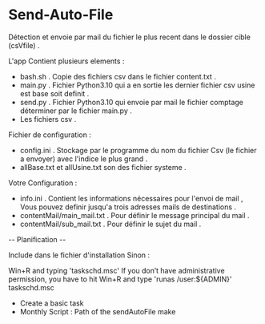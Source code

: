 # Send-Auto-File

Détection et envoie par mail du fichier le plus recent dans le dossier cible (csVfile) .

L'app Contient plusieurs elements :

- bash.sh . Copie des fichiers csv dans le fichier content.txt .
- main.py . Fichier Python3.10 qui a en sortie les dernier fichier csv usine est base soit definit .
- send.py . Fichier Python3.10 qui envoie par mail le fichier comptage déterminer par le fichier main.py .
- Les fichiers csv .

Fichier de configuration :
- config.ini . Stockage par le programme du nom du fichier Csv (le fichier a envoyer) avec l'indice le plus grand .
- allBase.txt et allUsine.txt son des fichier systeme .

Votre Configuration :
- info.ini . Contient les informations nécessaires pour l'envoi de mail , Vous pouvez definir jusqu'a trois adresses mails de destinations .
- contentMail/main_mail.txt . Pour définir le message principal du mail . 
- contentMail/sub_mail.txt . Pour définir le sujet du mail . 

-- Planification -- 

Include dans le fichier d'installation
Sinon :

Win+R and typing 'taskschd.msc'
If you don’t have administrative permission, you have to hit Win+R and type 'runas /user:${ADMIN}' taskschd.msc 
 - Create a basic task
 - Monthly
Script :
Path of the sendAutoFile make


